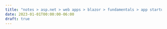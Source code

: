 ```yaml
---
title: "notes > asp.net > web apps > blazor > fundamentals > app startup"
date: 2023-01-01T00:00:00-06:00
draft: true
---
```

